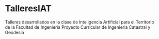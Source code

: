 # TalleresIAT
Talleres desarrollados en la clase de Inteligencia Artificial para el Territorio de la Facultad de Ingenieria Proyecto Curricular de Ingenieria Catastral y Geodesia
